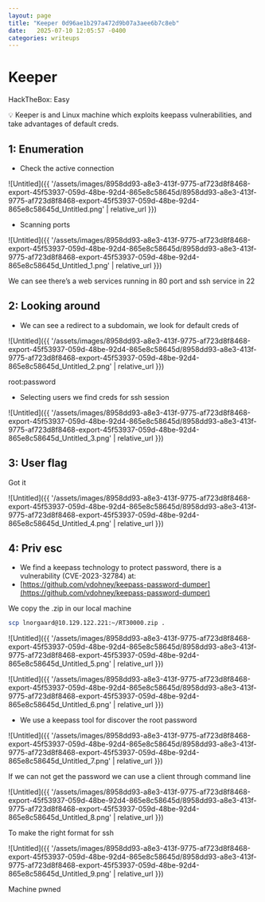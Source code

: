 ```yaml
---
layout: page
title: "Keeper 0d96ae1b297a472d9b07a3aee6b7c8eb"
date:   2025-07-10 12:05:57 -0400
categories: writeups
---
```


# Keeper

HackTheBox: Easy

<aside>
💡 Keeper is and Linux machine which exploits keepass vulnerabilities, and take advantages of default creds.

</aside>

## 1: Enumeration

- Check the active connection

![Untitled]({{ '/assets/images/8958dd93-a8e3-413f-9775-af723d8f8468-export-45f53937-059d-48be-92d4-865e8c58645d/8958dd93-a8e3-413f-9775-af723d8f8468-export-45f53937-059d-48be-92d4-865e8c58645d_Untitled.png' | relative_url }})

- Scanning ports

![Untitled]({{ '/assets/images/8958dd93-a8e3-413f-9775-af723d8f8468-export-45f53937-059d-48be-92d4-865e8c58645d/8958dd93-a8e3-413f-9775-af723d8f8468-export-45f53937-059d-48be-92d4-865e8c58645d_Untitled_1.png' | relative_url }})

We can see there’s a web services running in 80 port and ssh service in 22 

## 2: Looking around

- We can see a redirect to a subdomain, we look for default creds of

![Untitled]({{ '/assets/images/8958dd93-a8e3-413f-9775-af723d8f8468-export-45f53937-059d-48be-92d4-865e8c58645d/8958dd93-a8e3-413f-9775-af723d8f8468-export-45f53937-059d-48be-92d4-865e8c58645d_Untitled_2.png' | relative_url }})

root:password

- Selecting users we find creds for ssh session

![Untitled]({{ '/assets/images/8958dd93-a8e3-413f-9775-af723d8f8468-export-45f53937-059d-48be-92d4-865e8c58645d/8958dd93-a8e3-413f-9775-af723d8f8468-export-45f53937-059d-48be-92d4-865e8c58645d_Untitled_3.png' | relative_url }})

## 3: User flag

Got it

![Untitled]({{ '/assets/images/8958dd93-a8e3-413f-9775-af723d8f8468-export-45f53937-059d-48be-92d4-865e8c58645d/8958dd93-a8e3-413f-9775-af723d8f8468-export-45f53937-059d-48be-92d4-865e8c58645d_Untitled_4.png' | relative_url }})

## 4: Priv esc

- We find a keepass technology to protect password, there is a vulnerability (CVE-2023-32784) at:
- [https://github.com/vdohney/keepass-password-dumper](https://github.com/vdohney/keepass-password-dumper)

We copy the .zip in our local machine

```bash
scp lnorgaard@10.129.122.221:~/RT30000.zip .
```

![Untitled]({{ '/assets/images/8958dd93-a8e3-413f-9775-af723d8f8468-export-45f53937-059d-48be-92d4-865e8c58645d/8958dd93-a8e3-413f-9775-af723d8f8468-export-45f53937-059d-48be-92d4-865e8c58645d_Untitled_5.png' | relative_url }})

![Untitled]({{ '/assets/images/8958dd93-a8e3-413f-9775-af723d8f8468-export-45f53937-059d-48be-92d4-865e8c58645d/8958dd93-a8e3-413f-9775-af723d8f8468-export-45f53937-059d-48be-92d4-865e8c58645d_Untitled_6.png' | relative_url }})

- We use a keepass tool for discover the root password

![Untitled]({{ '/assets/images/8958dd93-a8e3-413f-9775-af723d8f8468-export-45f53937-059d-48be-92d4-865e8c58645d/8958dd93-a8e3-413f-9775-af723d8f8468-export-45f53937-059d-48be-92d4-865e8c58645d_Untitled_7.png' | relative_url }})

If we can not get the password we can use a client through command line

![Untitled]({{ '/assets/images/8958dd93-a8e3-413f-9775-af723d8f8468-export-45f53937-059d-48be-92d4-865e8c58645d/8958dd93-a8e3-413f-9775-af723d8f8468-export-45f53937-059d-48be-92d4-865e8c58645d_Untitled_8.png' | relative_url }})

To make the right format for ssh

![Untitled]({{ '/assets/images/8958dd93-a8e3-413f-9775-af723d8f8468-export-45f53937-059d-48be-92d4-865e8c58645d/8958dd93-a8e3-413f-9775-af723d8f8468-export-45f53937-059d-48be-92d4-865e8c58645d_Untitled_9.png' | relative_url }})

Machine pwned
